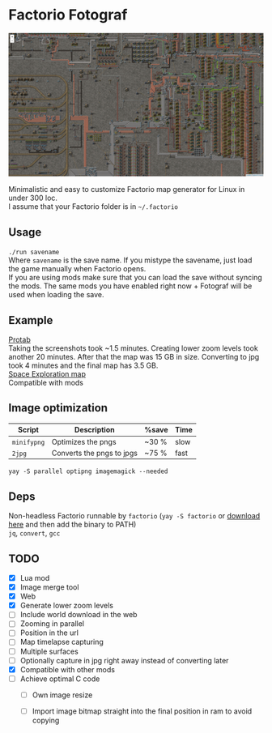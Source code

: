 # Factorio Fotograf

[![demo image](./demo.png)](https://randacek.dev/m/f/protab/)

Minimalistic and easy to customize Factorio map generator for Linux in under 300 loc.  
I assume that your Factorio folder is in `~/.factorio`

## Usage
`./run savename`  
Where `savename` is the save name. If you mistype the savename, just load the game manually when Factorio opens.  
If you are using mods make sure that you can load the save without syncing the mods. The same mods you have enabled right now + Fotograf will be used when loading the save.

## Example
[Protab](https://randacek.dev/m/f/protab/)  
Taking the screenshots took ~1.5 minutes. Creating lower zoom levels took another 20 minutes. After that the map was 15 GB in size. Converting to jpg took 4 minutes and the final map has 3.5 GB.  
[Space Exploration map](https://randacek.dev/m/f/se/)  
Compatible with mods

## Image optimization
Script      | Description               | %save | Time
------------|---------------------------|-------|-----
`minifypng` | Optimizes the pngs        | ~30 % | slow
`2jpg`      | Converts the pngs to jpgs | ~75 % | fast

`yay -S parallel optipng imagemagick --needed`

## Deps
Non-headless Factorio runnable by `factorio` (`yay -S factorio` or [download here](https://factorio.com/download) and then add the binary to PATH)  
`jq`, `convert`, `gcc`

## TODO
- [x] Lua mod
- [x] Image merge tool
- [x] Web
- [x] Generate lower zoom levels
- [ ] Include world download in the web
- [ ] Zooming in parallel
- [ ] Position in the url
- [ ] Map timelapse capturing
- [ ] Multiple surfaces
- [ ] Optionally capture in jpg right away instead of converting later
- [x] Compatible with other mods
- [ ] Achieve optimal C code
  - [ ] Own image resize
  - [ ] Import image bitmap straight into the final position in ram to avoid copying

